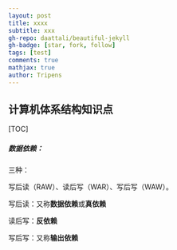```yaml
---
layout: post
title: xxxx
subtitle: xxx
gh-repo: daattali/beautiful-jekyll
gh-badge: [star, fork, follow]
tags: [test]
comments: true
mathjax: true
author: Tripens
---
```

## 计算机体系结构知识点

[TOC]







##### 数据依赖：

三种：

写后读（RAW）、读后写（WAR）、写后写（WAW）。

写后读：又称**数据依赖**或**真依赖**

读后写：**反依赖**

写后写：又称**输出依赖**

